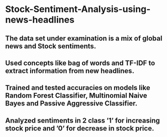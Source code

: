 # Stock-Sentiment-Analysis-using-news-headlines
## The data set under examination is a mix of global news and Stock sentiments.
## Used concepts like bag of words and TF-IDF to extract information from new headlines.
## Trained and tested accuracies on models like  Random Forest Classifier, Multinomial Naive Bayes and Passive Aggressive Classifier.
## Analyzed sentiments in 2 class ’1’ for increasing stock price and ’0’ for decrease in stock price.
